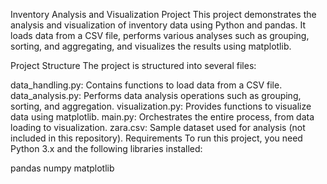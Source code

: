 Inventory Analysis and Visualization Project
This project demonstrates the analysis and visualization of inventory data using Python and pandas. It loads data from a CSV file, performs various analyses such as grouping, sorting, and aggregating, and visualizes the results using matplotlib.

Project Structure
The project is structured into several files:

data_handling.py: Contains functions to load data from a CSV file.
data_analysis.py: Performs data analysis operations such as grouping, sorting, and aggregation.
visualization.py: Provides functions to visualize data using matplotlib.
main.py: Orchestrates the entire process, from data loading to visualization.
zara.csv: Sample dataset used for analysis (not included in this repository).
Requirements
To run this project, you need Python 3.x and the following libraries installed:

pandas
numpy
matplotlib
